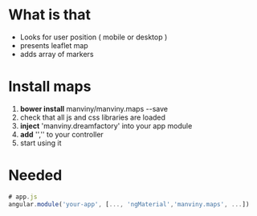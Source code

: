 # What is that

- Looks for user position ( mobile or desktop )  
- presents leaflet map  
- adds array of markers  


# Install maps 

1. **bower install** manviny/manviny.maps --save  
2. check that all js and css libraries are loaded  
3. **inject** 'manviny.dreamfactory' into your app module  
4. **add** '','' to your controller  
5. start using it  



# Needed
```js
# app.js
angular.module('your-app', [..., 'ngMaterial','manviny.maps', ...])

```
